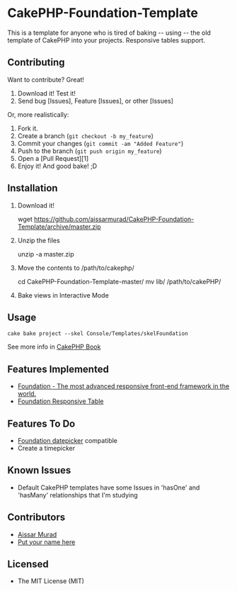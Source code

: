 CakePHP-Foundation-Template
===========================

This is a template for anyone who is tired of baking -- using -- the old template of CakePHP into your projects. Responsive tables support.

Contributing
------------

Want to contribute? Great!

1. Download it! Test it!
2. Send bug [Issues], Feature [Issues], or other [Issues]

Or, more realistically:

1. Fork it.
2. Create a branch (`git checkout -b my_feature`)
3. Commit your changes (`git commit -am "Added Feature"`)
4. Push to the branch (`git push origin my_feature`)
5. Open a [Pull Request][1]
6. Enjoy it! And good bake! ;D

Installation
------------

1. Download it!
    
    wget https://github.com/aissarmurad/CakePHP-Foundation-Template/archive/master.zip

2. Unzip the files

    unzip -a master.zip

3. Move the contents to /path/to/cakephp/

    cd CakePHP-Foundation-Template-master/
    mv lib/ /path/to/cakePHP/

4. Bake views in Interactive Mode

Usage
-----

    cake bake project --skel Console/Templates/skelFoundation

 See more info in [CakePHP Book](http://book.cakephp.org/2.0/en/console-and-shells/code-generation-with-bake.html)

Features Implemented
--------------------
* [Foundation - The most advanced responsive front-end framework in the world.](http://foundation.zurb.com/)
* [Foundation Responsive Table](http://zurb.com/playground/responsive-tables)

Features To Do
--------------
* [Foundation datepicker]( http://foundation-datepicker.peterbeno.com/) compatible
* Create a timepicker

Known Issues
------------
* Default CakePHP templates have some Issues in 'hasOne' and 'hasMany' relationships that I'm studying

Contributors
------------
* [Aissar Murad](http://facebook.com/aissarmurad/)
* [Put your name here](http://localhost/)

Licensed
--------
* The MIT License (MIT)
